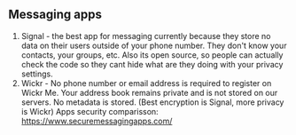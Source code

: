 ## Messaging apps
1. Signal - the best app for messaging currently because they store no data on their users outside of your phone number. They don't know your contacts, your groups, etc. Also its open source, so people can actually check the code so they cant hide what are they doing with your privacy settings.
2. Wickr -  No phone number or email address is required to register on Wickr Me. Your address book remains private and is not stored on our servers. No metadata is stored.
(Best encryption is Signal, more privacy is Wickr)
Apps security comparisson: https://www.securemessagingapps.com/
